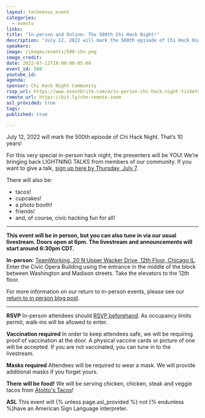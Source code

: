 ```yaml
---
layout: technexus_event
categories:
  - events
links: 
title: "In-person and Online: The 500th Chi Hack Night!"
description: "July 12, 2022 will mark the 500th episode of Chi Hack Night. That’s 10 years! For this very special in-person hack night, the presenters will be YOU! We’re bringing back LIGHTNING TALKS from members of our community."
speakers:
image: /images/events/500-chn.png
image_credit: 
date: 2022-07-12T18:00:00-05:00
event_id: 500
youtube_id: 
agenda: 
sponsor: Chi Hack Night Community
rsvp_url: https://www.eventbrite.com/e/in-person-chi-hack-night-tickets-207988107027
remote_url: https://bit.ly/chn-remote-zoom
asl_provided: true
tags: 
published: true

---
```


July 12, 2022 will mark the 500th episode of Chi Hack Night. That’s 10 years!

For this very special in-person hack night, the presenters will be YOU! We’re bringing back LIGHTNING TALKS from members of our community. If you want to give a talk, [sign up here by Thursday, July 7](https://forms.gle/Au4kSihFU6qfWF3B7).

There will also be:

- tacos!
- cupcakes!
- a photo booth!
- friends!
- and, of course, civic hacking fun for all!

---

**This event will be in person, but you can also tune in via our usual livestream. Doors open at 6pm. The livestream and announcements will start around 6:30pm CDT.**

**In-person:** <a href='https://www.google.com/maps/place/TechNexus+Venture+Collaborative/@41.8835673,-87.6394085,17z/data=!3m1!4b1!4m5!3m4!1s0x880e2d5be57f04c5:0xa87e47e177660090!8m2!3d41.8835673!4d-87.6372198'>TeamWorking, 20 N Upper Wacker Drive, 12th Floor, Chicago IL</a>. Enter the Civic Opera Building using the entrance in the middle of the block between Washington and Madison streets. Take the elevators to the 12th floor.

For more information on our return to in-person events, please see our [return to in person blog post](/blog/2021/11/09/2021-return-to-in-person.html). 

---

**RSVP** In-person attendees should [RSVP beforehand]({{page.rsvp_url}}). As occupancy limits permit, walk-ins will be allowed to enter.

**Vaccination required** In order to keep attendees safe, we will be requiring proof of vaccination at the door. A physical vaccine cards or picture of one will be accepted. If you are not vaccinated, you can tune in to the livestream.

**Masks required** Attendees will be required to wear a mask. We will provide additional masks if you forget yours.

**There will be food!** We will be serving chicken, chicken, steak and veggie tacos from [Atolito's Tacos](https://atolito.com/restaurant/625/Atolito)!

**ASL** This event will {% unless page.asl_provided %} not {% endunless %}have an American Sign Language interpreter.

